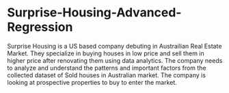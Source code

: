 # Surprise-Housing-Advanced-Regression
Surprise Housing is a US based company debuting in Austrailian Real Estate Market. They specialize in buying houses in low price and sell them in higher price after renovating them using data analytics. The company needs to analyze and understand the patterns and important factors from the collected dataset of Sold houses in Australian market. The company is looking at prospective properties to buy to enter the market.
